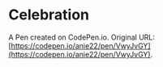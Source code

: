 # Celebration

A Pen created on CodePen.io. Original URL: [https://codepen.io/anie22/pen/VwyJvGY](https://codepen.io/anie22/pen/VwyJvGY).

